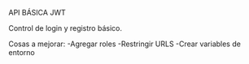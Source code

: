API BÁSICA JWT

Control de login y registro básico.

Cosas a mejorar:
-Agregar roles
-Restringir URLS
-Crear variables de entorno